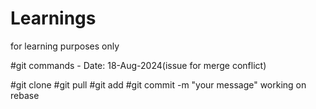 # Learnings
for learning purposes only

#git commands - Date: 18-Aug-2024(issue for merge conflict)

#git clone
#git pull
#git add
#git commit -m "your message"
working on rebase
